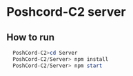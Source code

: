 # Poshcord-C2 server

## How to run

```powershell
  PoshCord-C2>cd Server
  PoshCord-C2/Server> npm install
  PoshCord-C2/Server> npm start
```
